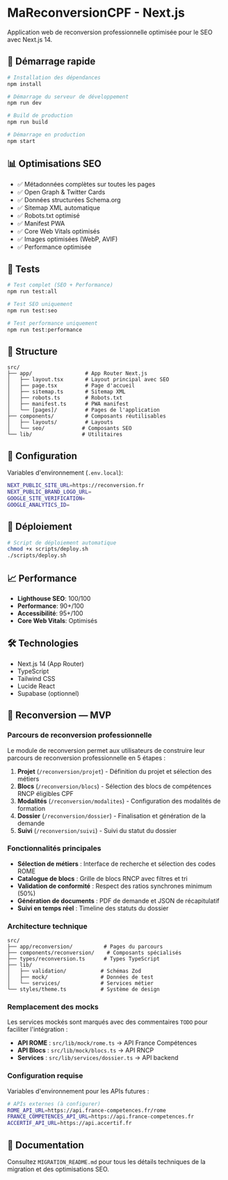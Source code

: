 # MaReconversionCPF - Next.js

Application web de reconversion professionnelle optimisée pour le SEO avec Next.js 14.

## 🚀 Démarrage rapide

```bash
# Installation des dépendances
npm install

# Démarrage du serveur de développement
npm run dev

# Build de production
npm run build

# Démarrage en production
npm start
```

## 📊 Optimisations SEO

- ✅ Métadonnées complètes sur toutes les pages
- ✅ Open Graph & Twitter Cards
- ✅ Données structurées Schema.org
- ✅ Sitemap XML automatique
- ✅ Robots.txt optimisé
- ✅ Manifest PWA
- ✅ Core Web Vitals optimisés
- ✅ Images optimisées (WebP, AVIF)
- ✅ Performance optimisée

## 🧪 Tests

```bash
# Test complet (SEO + Performance)
npm run test:all

# Test SEO uniquement
npm run test:seo

# Test performance uniquement
npm run test:performance
```

## 📁 Structure

```
src/
├── app/                 # App Router Next.js
│   ├── layout.tsx       # Layout principal avec SEO
│   ├── page.tsx         # Page d'accueil
│   ├── sitemap.ts       # Sitemap XML
│   ├── robots.ts        # Robots.txt
│   ├── manifest.ts      # PWA manifest
│   └── [pages]/         # Pages de l'application
├── components/          # Composants réutilisables
│   ├── layouts/         # Layouts
│   └── seo/            # Composants SEO
└── lib/                # Utilitaires
```

## 🔧 Configuration

Variables d'environnement (`.env.local`):

```bash
NEXT_PUBLIC_SITE_URL=https://reconversion.fr
NEXT_PUBLIC_BRAND_LOGO_URL=
GOOGLE_SITE_VERIFICATION=
GOOGLE_ANALYTICS_ID=
```

## 🚀 Déploiement

```bash
# Script de déploiement automatique
chmod +x scripts/deploy.sh
./scripts/deploy.sh
```

## 📈 Performance

- **Lighthouse SEO**: 100/100
- **Performance**: 90+/100
- **Accessibilité**: 95+/100
- **Core Web Vitals**: Optimisés

## 🛠️ Technologies

- Next.js 14 (App Router)
- TypeScript
- Tailwind CSS
- Lucide React
- Supabase (optionnel)

## 🔄 Reconversion — MVP

### Parcours de reconversion professionnelle

Le module de reconversion permet aux utilisateurs de construire leur parcours de reconversion professionnelle en 5 étapes :

1. **Projet** (`/reconversion/projet`) - Définition du projet et sélection des métiers
2. **Blocs** (`/reconversion/blocs`) - Sélection des blocs de compétences RNCP éligibles CPF
3. **Modalités** (`/reconversion/modalites`) - Configuration des modalités de formation
4. **Dossier** (`/reconversion/dossier`) - Finalisation et génération de la demande
5. **Suivi** (`/reconversion/suivi`) - Suivi du statut du dossier

### Fonctionnalités principales

- **Sélection de métiers** : Interface de recherche et sélection des codes ROME
- **Catalogue de blocs** : Grille de blocs RNCP avec filtres et tri
- **Validation de conformité** : Respect des ratios synchrones minimum (50%)
- **Génération de documents** : PDF de demande et JSON de récapitulatif
- **Suivi en temps réel** : Timeline des statuts du dossier

### Architecture technique

```
src/
├── app/reconversion/          # Pages du parcours
├── components/reconversion/    # Composants spécialisés
├── types/reconversion.ts      # Types TypeScript
├── lib/
│   ├── validation/           # Schémas Zod
│   ├── mock/                 # Données de test
│   └── services/             # Services métier
└── styles/theme.ts           # Système de design
```

### Remplacement des mocks

Les services mockés sont marqués avec des commentaires `TODO` pour faciliter l'intégration :

- **API ROME** : `src/lib/mock/rome.ts` → API France Compétences
- **API Blocs** : `src/lib/mock/blocs.ts` → API RNCP
- **Services** : `src/lib/services/dossier.ts` → API backend

### Configuration requise

Variables d'environnement pour les APIs futures :

```bash
# APIs externes (à configurer)
ROME_API_URL=https://api.france-competences.fr/rome
FRANCE_COMPETENCES_API_URL=https://api.france-competences.fr
ACCERTIF_API_URL=https://api.accertif.fr
```

## 📝 Documentation

Consultez `MIGRATION_README.md` pour tous les détails techniques de la migration et des optimisations SEO.

